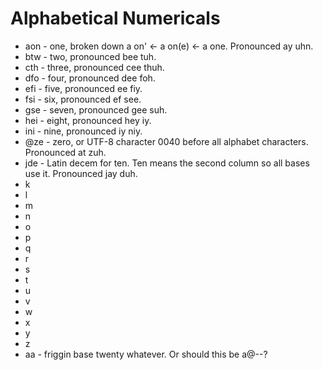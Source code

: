 # Alphabetical Numericals
* aon - one, broken down a on' <- a on(e) <- a one. Pronounced ay uhn.
* btw - two, pronounced bee tuh.
* cth - three, pronounced cee thuh.
* dfo - four, pronounced dee foh.
* efi - five, pronounced ee fiy.
* fsi - six, pronounced ef see.
* gse - seven, pronounced gee suh.
* hei - eight, pronounced hey iy.
* ini - nine, pronounced iy niy.
* @ze - zero, or UTF-8 character 0040 before all alphabet characters. Pronounced at zuh.
* jde - Latin decem for ten. Ten means the second column so all bases use it. Pronounced jay duh.
* k
* l
* m
* n
* o
* p
* q
* r
* s
* t
* u
* v
* w
* x
* y
* z
* aa - friggin base twenty whatever. Or should this be a@--?
